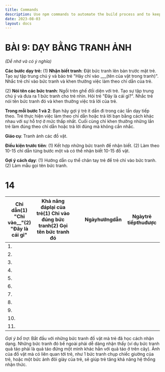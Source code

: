 ```yaml
---
title: Commands
description: Use npm commands to automate the build process and to keep track of dependencies.
date: 2023-08-03
layout: docs
---
```

# BÀI 9: DẠY BẰNG TRANH ẢNH
*(Dễ nhớ và có ý nghĩa)*

**Các bước dạy trẻ:**
(1) **Nhận biết tranh**: Đặt bức tranh lên bàn trước mặt trẻ. Tạo sự tập trung chú ý và bảo trẻ "Hãy chỉ vào ___(tên của vật trong tranh)". Nhắc trẻ chỉ vào bức tranh và khen thưởng việc làm theo chỉ dẫn của trẻ.

(2) **Nói tên các bức tranh**: Ngồi trên ghế đối diện với trẻ. Tạo sự tập trung chú ý và đưa ra 1 bức tranh cho trẻ nhìn. Hỏi trẻ "Đây là cái gì?". Nhắc trẻ nói tên bức tranh đó và khen thưởng việc trả lời của trẻ.

**Trong mỗi bước 1 và 2**: Bạn hãy gợi ý trẻ ít dần đi trong các lần dạy tiếp theo. Trẻ thực hiện việc làm theo chỉ dẫn hoặc trả lời bạn bằng cách khác nhau với sự hỗ trợ ở mức thấp nhất. Cuối cùng chỉ khen thưởng những lần trẻ làm đúng theo chỉ dẫn hoặc trả lời đúng mà không cần nhắc.

**Giáo cụ**: Tranh ảnh các đồ vật.

**Điều kiện trước tiên**:
(1) Kết hợp những bức tranh để nhận biết.
(2) Làm theo 10-15 chỉ dẫn từng bước một và có thể nhận biết 10-15 đồ vật.

**Gợi ý cách dạy**:
(1) Hướng dẫn cụ thể chân tay trẻ để trẻ chỉ vào bức tranh.
(2) Làm mẫu gọi tên bức tranh.
# 14

| Chỉ dẫn(1) "Chỉ vào__"(2) "Đây là cái gì" | Khả năng đáplại của trẻ(1) Chỉ vào đúng bức tranh(2) Gọi tên bức tranh đó |  |  | Ngàyhướngdẫn | Ngàytrẻ tiếpthuđược |
|---|---|---|---|---|---|
| 1. |  |  |  |  |  |
| 2. |  |  |  |  |  |
| 3. |  |  |  |  |  |
| 4. |  |  |  |  |  |
| 5. |  |  |  |  |  |
| 6. |  |  |  |  |  |
| 7. |  |  |  |  |  |
| 8. |  |  |  |  |  |
| 9. |  |  |  |  |  |
| 10. |  |  |  |  |  |
| 11. |  |  |  |  |  |

*Gợi ý bổ trợ*: Bắt đầu với những bức tranh đồ vật mà trẻ đã học cách nhận dạng. Những bức tranh đó bề ngoài phải dễ dàng nhận thấy (ví dụ bức tranh quả táo phải là quả táo đứng một mình khác hẳn với quả táo ở trên cây). Ảnh của đồ vật mà có liên quan tới trẻ, như 1 bức tranh chụp chiếc giường của trẻ, hoặc một bức ảnh đôi giày của trẻ, sẽ giúp trẻ tăng khả năng hệ thống nhận thức.